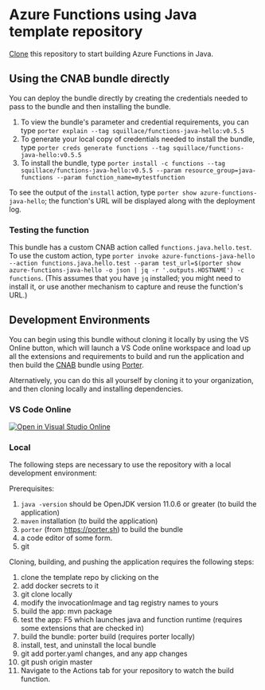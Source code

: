 # Azure Functions using Java template repository

[Clone](https://help.github.com/en/github/creating-cloning-and-archiving-repositories/creating-a-repository-from-a-template) this repository to start building Azure Functions in Java. 

## Using the CNAB bundle directly

You can deploy the bundle directly by creating the credentials needed to pass to the bundle and then installing the bundle. 

1. To view the bundle's parameter and credential requirements, you can type `porter explain --tag squillace/functions-java-hello:v0.5.5` 
2. To generate your local copy of credentials needed to install the bundle, type `porter creds generate functions --tag squillace/functions-java-hello:v0.5.5`
3. To install the bundle, type `porter install -c functions --tag squillace/functions-java-hello:v0.5.5 --param resource_group=java-functions --param function_name=mytestfunction`

To see the output of the `install` action, type `porter show azure-functions-java-hello`; the function's URL will be displayed along with the deployment log.

### Testing the function

This bundle has a custom CNAB action called `functions.java.hello.test`. To use the custom action, type `porter invoke azure-functions-java-hello --action functions.java.hello.test --param test_url=$(porter show azure-functions-java-hello -o json | jq -r '.outputs.HOSTNAME') -c functions`. (This assumes that you have `jq` installed; you might need to install it, or use another mechanism to capture and reuse the function's URL.)

## Development Environments

You can begin using this bundle without cloning it locally by using the VS Online button, which will launch a VS Code online workspace and load up all the extensions and requirements to build and run the application and then build the [CNAB](https://cnab.io) bundle using [Porter](https://porter.sh).

Alternatively, you can do this all yourself by cloning it to your organization, and then cloning locally and installing dependencies.



### VS Code Online

[![Open in Visual Studio Online](https://img.shields.io/endpoint?style=social&url=https%3A%2F%2Faka.ms%2Fvso-badge)](https://online.visualstudio.com/environments/new?name=functions-java-hello&repo=squillace/functions-java-hello)

### Local 

The following steps are necessary to use the repository with a local development environment:

Prerequisites: 
1. `java -version` should be OpenJDK version 11.0.6 or greater (to build the application)
2. `maven` installation (to build the application)
3. `porter` (from https://porter.sh) to build the bundle
4. a code editor of some form.
5. git

Cloning, building, and pushing the application requires the following steps:

1. clone the template repo by clicking on the 
2. add docker secrets to it
3. git clone locally
4. modify the invocationImage and tag registry names to yours
5. build the app: mvn package
6. test the app: F5 which launches java and function runtime  (requires some extensions that are checked in)
7. build the bundle: porter build (requires porter locally)
8. install, test, and uninstall the local bundle
9. git add porter.yaml changes, and any app changes
10.	git push origin master
11.	Navigate to the Actions tab for your repository to watch the build function.




